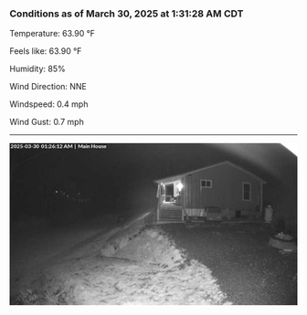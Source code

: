 ### Conditions as of March 30, 2025 at 1:31:28 AM CDT 

Temperature: 63.90 &deg;F

Feels like: 63.90 &deg;F

Humidity: 85%

Wind Direction: NNE

Windspeed: 0.4 mph

Wind Gust: 0.7 mph

---

<img src="./images/latest.jpeg"/>

